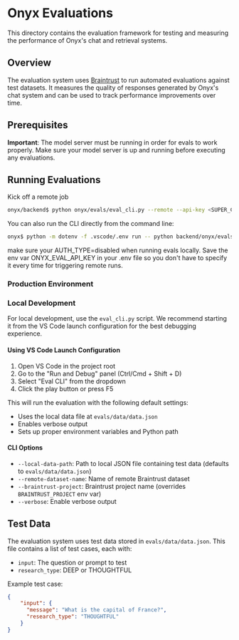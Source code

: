 # Onyx Evaluations

This directory contains the evaluation framework for testing and measuring the performance of Onyx's chat and retrieval systems.

## Overview

The evaluation system uses [Braintrust](https://www.braintrust.dev/) to run automated evaluations against test datasets. It measures the quality of responses generated by Onyx's chat system and can be used to track performance improvements over time.

## Prerequisites

**Important**: The model server must be running in order for evals to work properly. Make sure your model server is up and running before executing any evaluations.

## Running Evaluations

Kick off a remote job
```bash
onyx/backend$ python onyx/evals/eval_cli.py --remote --api-key <SUPER_CLOUD_USER_API_KEY> --search-permissions-email <email account to reference>
```

You can also run the CLI directly from the command line:

```bash
onyx$ python -m dotenv -f .vscode/.env run -- python backend/onyx/evals/eval_cli.py --remote-dataset-name Simple --search-permissions-email richard@onyx.app
```
make sure your AUTH_TYPE=disabled when running evals locally. Save the env var ONYX_EVAL_API_KEY in your .env file so you don't 
have to specify it every time for triggering remote runs. 


### Production Environment

### Local Development

For local development, use the `eval_cli.py` script. We recommend starting it from the VS Code launch configuration for the best debugging experience.

#### Using VS Code Launch Configuration

1. Open VS Code in the project root
2. Go to the "Run and Debug" panel (Ctrl/Cmd + Shift + D)
3. Select "Eval CLI" from the dropdown
4. Click the play button or press F5

This will run the evaluation with the following default settings:
- Uses the local data file at `evals/data/data.json`
- Enables verbose output
- Sets up proper environment variables and Python path

#### CLI Options

- `--local-data-path`: Path to local JSON file containing test data (defaults to `evals/data/data.json`)
- `--remote-dataset-name`: Name of remote Braintrust dataset
- `--braintrust-project`: Braintrust project name (overrides `BRAINTRUST_PROJECT` env var)
- `--verbose`: Enable verbose output

## Test Data

The evaluation system uses test data stored in `evals/data/data.json`. This file contains a list of test cases, each with:
- `input`: The question or prompt to test
- `research_type`: DEEP or THOUGHTFUL

Example test case:
```json
{
    "input": { 
      "message": "What is the capital of France?",
      "research_type": "THOUGHTFUL"
    }
}
```
